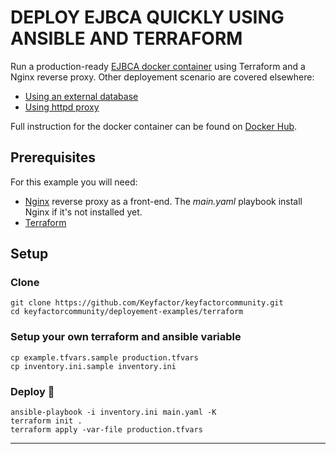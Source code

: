 # DEPLOY EJBCA QUICKLY USING ANSIBLE AND TERRAFORM
Run a production-ready [EJBCA docker container][1] using Terraform and a Nginx reverse proxy.
Other deployement scenario are covered elsewhere:
- [Using an external database][1]
- [Using httpd proxy](https://github.com/Keyfactor/keyfactorcommunity/tree/main/deployment-examples/docker-engine/ejbca-ce-three-level-architecture)

Full instruction for the docker container can be found on [Docker Hub][1].


## Prerequisites
For this example you will need:
- [Nginx](http://nginx.org/) reverse proxy as a front-end. The *main.yaml* playbook install Nginx if it's not installed yet.
- [Terraform](https://developer.hashicorp.com/terraform/install)

## Setup 
### Clone
```
git clone https://github.com/Keyfactor/keyfactorcommunity.git
cd keyfactorcommunity/deployement-examples/terraform
```

### Setup your own terraform and ansible variable
```
cp example.tfvars.sample production.tfvars
cp inventory.ini.sample inventory.ini
```

### Deploy 🚀
```
ansible-playbook -i inventory.ini main.yaml -K
terraform init .
terraform apply -var-file production.tfvars
```

---

[1]: https://hub.docker.com/r/keyfactor/ejbca-ce
[2]: https://github.com/Keyfactor/ejbca-ce
